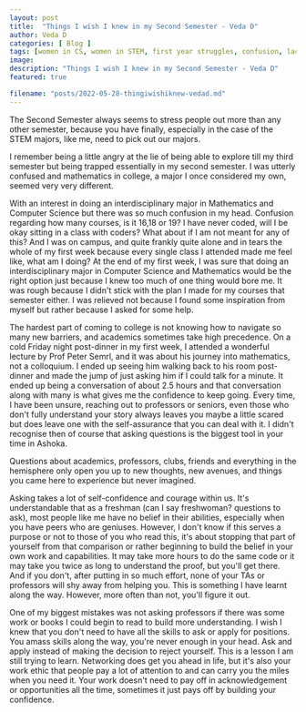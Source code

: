 ```yaml
---
layout: post
title:  "Things I wish I knew in my Second Semester - Veda D"
author: Veda D
categories: [ Blog ]
tags: [women in CS, women in STEM, first year struggles, confusion, lack of confidence]
image: 
description: "Things I wish I knew in my Second Semester - Veda D"
featured: true

filename: "posts/2022-05-28-thingiwishiknew-vedad.md"
---
```


The Second Semester always seems to stress people out more than any other semester, because you have finally, especially in the case of the STEM majors, like me, need to pick out our majors. 

I remember being a little angry at the lie of being able to explore till my third semester but being trapped essentially in my second semester. I was utterly confused and mathematics in college, a major I once considered my own, seemed very very different. 

With an interest in doing an interdisciplinary major in Mathematics and Computer Science but there was so much confusion in my head. Confusion regarding how many courses, is it 16,18 or 19? I have never coded, will I be okay sitting in a class with coders? What about if I am not meant for any of this? And I was on campus, and quite frankly quite alone and in tears the whole of my first week because every single class I attended made me feel like, what am I doing? At the end of my first week, I was sure that doing an interdisciplinary major in Computer Science and Mathematics would be the right option just because I knew too much of one thing would bore me. It was rough because I didn't stick with the plan I made for my courses that semester either. I was relieved not because I found some inspiration from myself but rather because I asked for some help. 

The hardest part of coming to college is not knowing how to navigate so many new barriers, and academics sometimes take high precedence. 
On a cold Friday night post-dinner in my first week, I attended a wonderful lecture by Prof Peter Semrl, and it was about his journey into mathematics, not a colloquium. I ended up seeing him walking back to his room post-dinner and made the jump of just asking him if I could talk for a minute. It ended up being a conversation of about 2.5 hours and that conversation along with many is what gives me the confidence to keep going. Every time, I have been unsure, reaching out to professors or seniors, even those who don't fully understand your story always leaves you maybe a little scared but does leave one with the self-assurance that you can deal with it. I didn't recognise then of course that asking questions is the biggest tool in your time in Ashoka. 

Questions about academics, professors, clubs, friends and everything in the hemisphere only open you up to new thoughts, new avenues, and things you came here to experience but never imagined. 

Asking takes a lot of self-confidence and courage within us. It's understandable that as a freshman (can I say freshwoman? questions to ask), most people like me have no belief in their abilities, especially when you have peers who are geniuses. However, I don't know if this serves a purpose or not to those of you who read this, it's about stopping that part of yourself from that comparison or rather beginning to build the belief in your own work and capabilities. It may take more hours to do the same code or it may take you twice as long to understand the proof, but you'll get there. And if you don't, after putting in so much effort, none of your TAs or professors will shy away from helping you. This is something I have learnt along the way. However, more often than not, you'll figure it out. 

One of my biggest mistakes was not asking professors if there was some work or books I could begin to read to build more understanding. I wish I knew that you don't need to have all the skills to ask or apply for positions. You amass skills along the way, you're never enough in your head. Ask and apply instead of making the decision to reject yourself. This is a lesson I am still trying to learn. Networking does get you ahead in life, but it's also your work ethic that people pay a lot of attention to and can carry you the miles when you need it. Your work doesn't need to pay off in acknowledgement or opportunities all the time, sometimes it just pays off by building your confidence. 
